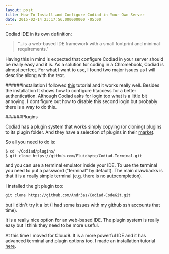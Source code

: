 ```yaml
---
layout: post
title: How To Install and Configure Codiad in Your Own Server
date: 2015-02-14 23:17:56.000000000 -05:00
---
```

Codiad IDE in its own definition:

>"...is a web-based IDE framework with a small footprint and minimal requirements."

Having this in mind is expected that configure Codiad in your server should be really easy and it is.
As a solution for coding in a Chromebook, Codiad is almost perfect. For what I want to use, I found two major issues as I will describe along with the text.

######Installation
I followed [this](https://www.digitalocean.com/community/tutorials/how-to-install-and-configure-codiad-a-web-based-ide-on-an-ubuntu-vps) tutorial and it works really well. Besides the installation It shows how to configure htaccess for a better authentication. Although Codiad asks for login too what is a little bit annoying. I dont figure out how to disable this second login but probably there is a way to do this.

######Plugins

Codiad has a plugin system that works simply copying (or cloning) plugins to its plugin folder. And they have a selection of plugins in their [market](http://market.codiad.com/).

So all you need to do is:
	
    $ cd ~/Codiad/plugins/
    $ git clone https://github.com/Fluidbyte/Codiad-Terminal.git 

and you can use a terminal emulator inside your IDE.
To use the terminal you need to put a password ("terminal" by default). The main drawbacks is that it is a really simple terminal (e.g. there is no autocompletion).

I installed the git plugin too:

	git clone https://github.com/Andr3as/Codiad-CodeGit.git
    
but I didn't try it a lot (I had some issues with my github ssh accounts that time).

It is a really nice option for an web-based IDE. The plugin system is really easy but I think they need to be more useful.

At this time I moved for Cloud9. It is a more powerful IDE and it has advanced terminal and plugin options too.
I made an installation tutorial [here](http://blog.viniciusprado.org/how-to-install-and-configure-cloud9-in-your-own-server).
